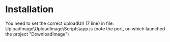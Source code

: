 # Installation

You need to set the correct uploadUrl (7 line) in file: UploadImage\UploadImage\Scripts\app.js 
(note the port, on which launched the project "DownloadImage")
